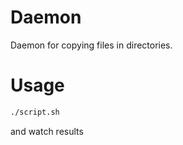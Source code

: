 # Daemon #

Daemon for copying files in directories. 

# Usage #

```bash
./script.sh
```
and watch results
